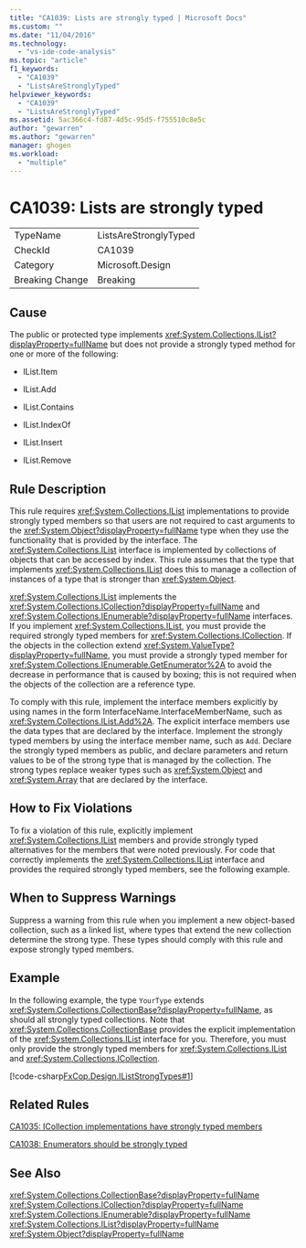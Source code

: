 ```yaml
---
title: "CA1039: Lists are strongly typed | Microsoft Docs"
ms.custom: ""
ms.date: "11/04/2016"
ms.technology: 
  - "vs-ide-code-analysis"
ms.topic: "article"
f1_keywords: 
  - "CA1039"
  - "ListsAreStronglyTyped"
helpviewer_keywords: 
  - "CA1039"
  - "ListsAreStronglyTyped"
ms.assetid: 5ac366c4-fd87-4d5c-95d5-f755510c8e5c
author: "gewarren"
ms.author: "gewarren"
manager: ghogen
ms.workload: 
  - "multiple"
---
```

# CA1039: Lists are strongly typed
|||  
|-|-|  
|TypeName|ListsAreStronglyTyped|  
|CheckId|CA1039|  
|Category|Microsoft.Design|  
|Breaking Change|Breaking|  
  
## Cause  
 The public or protected type implements <xref:System.Collections.IList?displayProperty=fullName> but does not provide a strongly typed method for one or more of the following:  
  
-   IList.Item  
  
-   IList.Add  
  
-   IList.Contains  
  
-   IList.IndexOf  
  
-   IList.Insert  
  
-   IList.Remove  
  
## Rule Description  
 This rule requires <xref:System.Collections.IList> implementations to provide strongly typed members so that users are not required to cast arguments to the <xref:System.Object?displayProperty=fullName> type when they use the functionality that is provided by the interface. The <xref:System.Collections.IList> interface is implemented by collections of objects that can be accessed by index. This rule assumes that the type that implements <xref:System.Collections.IList> does this to manage a collection of instances of a type that is stronger than <xref:System.Object>.  
  
 <xref:System.Collections.IList> implements the <xref:System.Collections.ICollection?displayProperty=fullName> and <xref:System.Collections.IEnumerable?displayProperty=fullName> interfaces. If you implement <xref:System.Collections.IList>, you must provide the required strongly typed members for <xref:System.Collections.ICollection>. If the objects in the collection extend <xref:System.ValueType?displayProperty=fullName>, you must provide a strongly typed member for <xref:System.Collections.IEnumerable.GetEnumerator%2A> to avoid the decrease in performance that is caused by boxing; this is not required when the objects of the collection are a reference type.  
  
 To comply with this rule, implement the interface members explicitly by using names in the form InterfaceName.InterfaceMemberName, such as <xref:System.Collections.IList.Add%2A>. The explicit interface members use the data types that are declared by the interface. Implement the strongly typed members by using the interface member name, such as `Add`. Declare the strongly typed members as public, and declare parameters and return values to be of the strong type that is managed by the collection. The strong types replace weaker types such as <xref:System.Object> and <xref:System.Array> that are declared by the interface.  
  
## How to Fix Violations  
 To fix a violation of this rule, explicitly implement <xref:System.Collections.IList> members and provide strongly typed alternatives for the members that were noted previously. For code that correctly implements the <xref:System.Collections.IList> interface and provides the required strongly typed members, see the following example.  
  
## When to Suppress Warnings  
 Suppress a warning from this rule when you implement a new object-based collection, such as a linked list, where types that extend the new collection determine the strong type. These types should comply with this rule and expose strongly typed members.  
  
## Example  
 In the following example, the type `YourType` extends <xref:System.Collections.CollectionBase?displayProperty=fullName>, as should all strongly typed collections. Note that <xref:System.Collections.CollectionBase> provides the explicit implementation of the <xref:System.Collections.IList> interface for you. Therefore, you must only provide the strongly typed members for <xref:System.Collections.IList> and <xref:System.Collections.ICollection>.  
  
 [!code-csharp[FxCop.Design.IListStrongTypes#1](../code-quality/codesnippet/CSharp/ca1039-lists-are-strongly-typed_1.cs)]  
  
## Related Rules  
 [CA1035: ICollection implementations have strongly typed members](../code-quality/ca1035-icollection-implementations-have-strongly-typed-members.md)  
  
 [CA1038: Enumerators should be strongly typed](../code-quality/ca1038-enumerators-should-be-strongly-typed.md)  
  
## See Also  
 <xref:System.Collections.CollectionBase?displayProperty=fullName>   
 <xref:System.Collections.ICollection?displayProperty=fullName>   
 <xref:System.Collections.IEnumerable?displayProperty=fullName>   
 <xref:System.Collections.IList?displayProperty=fullName>   
 <xref:System.Object?displayProperty=fullName>